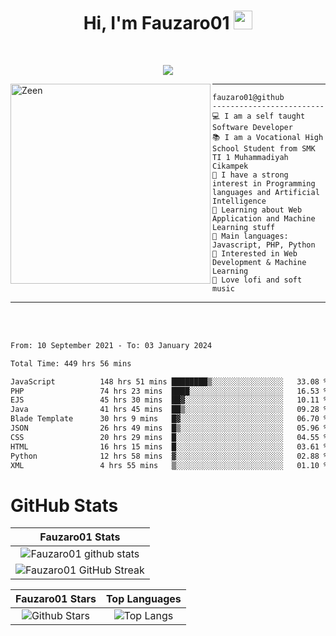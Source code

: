 <h1 align="center">
Hi, I'm Fauzaro01
  <img src="https://media.giphy.com/media/hvRJCLFzcasrR4ia7z/giphy.gif" width="30"></h1>
<br/>

<p align="center">
  <a href="https://github.com/DenverCoder1/readme-typing-svg">
    <img src="https://readme-typing-svg.herokuapp.com?lines=Chill%20and%20Coding;Full+Stack+Web+Developer;Student;Software%20Develover;Always%20learning%20new%20things&center=true&width=380&height=45"></a>
</p>

<img align="left" src="https://media.tenor.com/LNrMsLTFICEAAAAi/elysia.gif" alt="Zeen" width="320" height="320" />
<hr>

```
fauzaro01@github
-------------------------
💻 I am a self taught Software Developer
📚 I am a Vocational High School Student from SMK TI 1 Muhammadiyah Cikampek
📝 I have a strong interest in Programming languages and Artificial Intelligence
🌱 Learning about Web Application and Machine Learning stuff
🌟 Main languages: Javascript, PHP, Python
🚩 Interested in Web Development & Machine Learning
🎵 Love lofi and soft music 
```

<hr>
<br>
<br>
<div align="left">
<!--START_SECTION:waka-->

```txt
From: 10 September 2021 - To: 03 January 2024

Total Time: 449 hrs 56 mins

JavaScript          148 hrs 51 mins ████████▒░░░░░░░░░░░░░░░░   33.08 %
PHP                 74 hrs 23 mins  ████░░░░░░░░░░░░░░░░░░░░░   16.53 %
EJS                 45 hrs 30 mins  ██▓░░░░░░░░░░░░░░░░░░░░░░   10.11 %
Java                41 hrs 45 mins  ██▒░░░░░░░░░░░░░░░░░░░░░░   09.28 %
Blade Template      30 hrs 9 mins   █▓░░░░░░░░░░░░░░░░░░░░░░░   06.70 %
JSON                26 hrs 49 mins  █▒░░░░░░░░░░░░░░░░░░░░░░░   05.96 %
CSS                 20 hrs 29 mins  █░░░░░░░░░░░░░░░░░░░░░░░░   04.55 %
HTML                16 hrs 15 mins  █░░░░░░░░░░░░░░░░░░░░░░░░   03.61 %
Python              12 hrs 58 mins  ▓░░░░░░░░░░░░░░░░░░░░░░░░   02.88 %
XML                 4 hrs 55 mins   ▒░░░░░░░░░░░░░░░░░░░░░░░░   01.10 %
```

<!--END_SECTION:waka-->
</div>

# GitHub Stats

|                                                            Fauzaro01 Stats                                                            |
| :--------------------------------------------------------------------------------------------------------------------------------------------: |
|        ![Fauzaro01 github stats](https://github-readme-stats.vercel.app/api?username=Fauzaro01&show_icons=true&theme=algolia)        |
|              ![Fauzaro01 GitHub Streak](https://github-readme-streak-stats.herokuapp.com/?user=Fauzaro01&theme=algolia)              |

|                                                                                              Fauzaro01 Stars                                                                                              |                                                           Top Languages                                                           |
| :----------------------------------------------------------------------------------------------------------------------------------------------------------------------------------------------------------------: | :-------------------------------------------------------------------------------------------------------------------------------: |
| ![Github Stars](https://github-readme-stats.vercel.app/api?username=Fauzaro01&show_icons=true&locale=en&count_private=true&hide_rank=true&custom_title=My%20GitHub%20Stats&disable_animations=true&theme=algolia) | ![Top Langs](https://github-readme-stats.vercel.app/api/top-langs/?username=Fauzaro01&langs_count=8&theme=algolia&layout=compact) |


